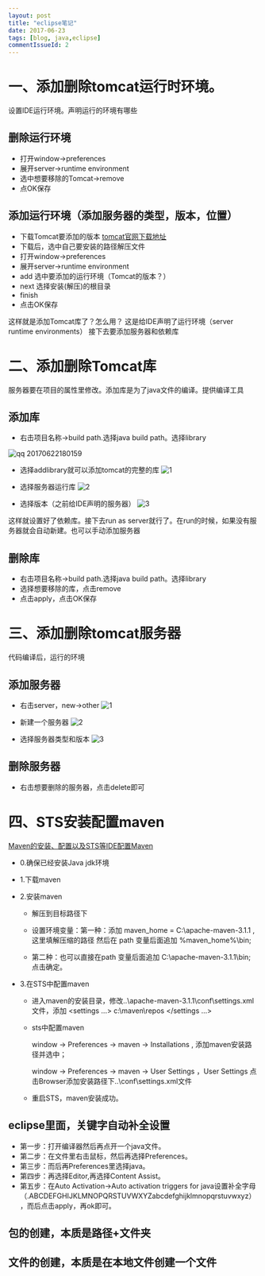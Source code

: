 ```yaml
---
layout: post
title: "eclipse笔记"
date: 2017-06-23
tags: [blog, java,eclipse]
commentIssueId: 2
---
```



# 一、添加删除tomcat运行时环境。
设置IDE运行环境。声明运行的环境有哪些

## 删除运行环境

* 打开window->preferences
* 展开server->runtime environment
* 选中想要移除的Tomcat->remove
* 点OK保存

## 添加运行环境（添加服务器的类型，版本，位置）

* 下载Tomcat要添加的版本 [tomcat官网下载地址](http://tomcat.apache.org/)
* 下载后，选中自己要安装的路径解压文件
* 打开window->preferences
* 展开server->runtime environment
* add 选中要添加的运行环境（Tomcat的版本？）
* next 选择安装(解压)的根目录
* finish
* 点击OK保存

这样就是添加Tomcat库了？怎么用？
这是给IDE声明了运行环境（server runtime environments）
接下去要添加服务器和依赖库

# 二、添加删除Tomcat库
服务器要在项目的属性里修改。添加库是为了java文件的编译。提供编译工具

## 添加库

* 右击项目名称->build path.选择java build path。选择library

![qq 20170622180159](https://user-images.githubusercontent.com/20008525/27428578-132510c0-5775-11e7-841f-f6eb2265a40d.png)

* 选择addlibrary就可以添加tomcat的完整的库
![1](https://user-images.githubusercontent.com/20008525/27762279-a4ed5f48-5ea1-11e7-91f5-5ad0c662842f.png)

* 选择服务器运行库
![2](https://user-images.githubusercontent.com/20008525/27762283-c1722112-5ea1-11e7-8ff7-e704eb14cd4f.png)

* 选择版本（之前给IDE声明的服务器）
![3](https://user-images.githubusercontent.com/20008525/27762284-cbb032cc-5ea1-11e7-83b0-9aa5db881e94.png)

这样就设置好了依赖库。接下去run as server就行了。在run的时候，如果没有服务器就会自动新建。也可以手动添加服务器

## 删除库

* 右击项目名称->build path.选择java build path。选择library
* 选择想要移除的库，点击remove
* 点击apply，点击OK保存
# 三、添加删除tomcat服务器
代码编译后，运行的环境
## 添加服务器
* 右击server，new->other
![1](https://user-images.githubusercontent.com/20008525/27762836-ea43ba60-5eab-11e7-9a12-09a490b15613.png)

* 新建一个服务器
![2](https://user-images.githubusercontent.com/20008525/27762912-cfbd2b58-5eac-11e7-907e-566d3eb38f7b.png) 

* 选择服务器类型和版本
![3](https://user-images.githubusercontent.com/20008525/27762917-e032f4b8-5eac-11e7-82c7-8bbbaa6af283.png)

## 删除服务器

* 右击想要删除的服务器，点击delete即可

# 四、STS安装配置maven

[Maven的安装、配置以及STS等IDE配置Maven](http://blog.csdn.net/eapink/article/details/17915585)


* 0.确保已经安装Java jdk环境
* 1.下载maven
* 2.安装maven

    * 解压到目标路径下
    * 设置环境变量：第一种：添加 maven_home = C:\apache-maven-3.1.1  ,这里填解压缩的路径
然后在 path 变量后面追加 %maven_home%\bin;

    * 第二种：也可以直接在path 变量后面追加 C:\apache-maven-3.1.1\bin;
点击确定。

* 3.在STS中配置maven 

    * 进入maven的安装目录，修改..\apache-maven-3.1.1\conf\settings.xml文件，添加
<settings ...>
<localRepository>c:\maven\repos</localRepository>
</settings ...>
    * sts中配置maven
    
        window -> Preferences -> maven -> Installations , 添加maven安装路径并选中；
    
        window -> Preferences -> maven -> User Settings ，User Settings 点击Browser添加安装路径下..\conf\settings.xml文件
    * 重启STS，maven安装成功。




## eclipse里面，关键字自动补全设置

* 第一步：打开编译器然后再点开一个java文件。
* 第二步：在文件里右击鼠标，然后再选择Preferences。
* 第三步：而后再Preferences里选择java。
* 第四步：再选择Editor,再选择Content Assist。
* 第五步：在Auto Activation->Auto activation triggers for java设置补全字母（.ABCDEFGHIJKLMNOPQRSTUVWXYZabcdefghijklmnopqrstuvwxyz），而后点击apply，再ok即可。


## 包的创建，本质是路径+文件夹

## 文件的创建，本质是在本地文件创建一个文件


